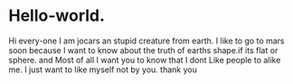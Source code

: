 # Hello-world.

Hi every-one I am jocars an stupid creature from earth.
I like to go to mars soon because I want to know about the truth of earths shape.if its flat or sphere.
and Most of all I want you to know that I dont Like people to alike me. I just want to like myself not by you. thank you
